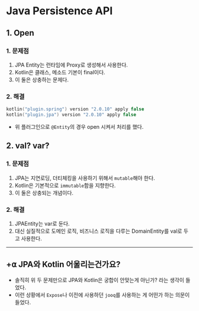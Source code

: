 # Java Persistence API

## 1. Open
### 1. 문제점
1. JPA Entity는 런타임에 Proxy로 생성해서 사용한다.
2. Kotlin은 클래스, 메소드 기본이 final이다.
3. 이 둘은 상충하는 문제다.
### 2. 해결
```kotlin
kotlin("plugin.spring") version "2.0.10" apply false
kotlin("plugin.jpa") version "2.0.10" apply false
```
- 위 플러그인으로 `@Entity`의 경우 open 시켜서 처리를 했다.


## 2. val? var?
### 1. 문제점
1. JPA는 지연로딩, 더티체킹을 사용하기 위해서 `mutable`해야 한다.
2. Kotlin은 기본적으로 `immutable`함을 지향한다.
3. 이 둘은 상충되는 개념이다.
### 2. 해결
1. JPAEntity는 var로 둔다.
2. 대신 실질적으로 도메인 로직, 비즈니스 로직을 다루는 DomainEntity를 val로 두고 사용한다.

----
## +⍺ JPA와 Kotlin 어울리는건가요?
- 솔직히 위 두 문제만으로 JPA와 Kotlin은 궁합이 안맞는게 아닌가? 라는 생각이 들었다.
- 이런 상황에서 `Expose`나 이전에 사용하던 `jooq`를 사용하는 게 어떤가 하는 의문이 들었다.